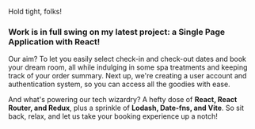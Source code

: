 Hold tight, folks! 

### Work is in full swing on my latest project: a **Single Page Application with React**! 

Our aim? To let you easily select check-in and check-out dates and book your dream room, all while indulging in some spa treatments and keeping track of your order summary.
Next up, we're creating a user account and authentication system, so you can access all the goodies with ease. 

And what's powering our tech wizardry? A hefty dose of **React, React Router, and Redux**, plus a sprinkle of **Lodash, Date-fns, and Vite**. So sit back, relax, and let us take your booking experience up a notch!
